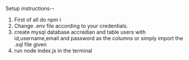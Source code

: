 Setup instructions--
1) First of all do npm i
2) Change .env file according to your credentials.
3) create mysql database accredian and table users with id,username,email and password as the columns or simply import the .sql file given
4) run node index.js in the terminal
